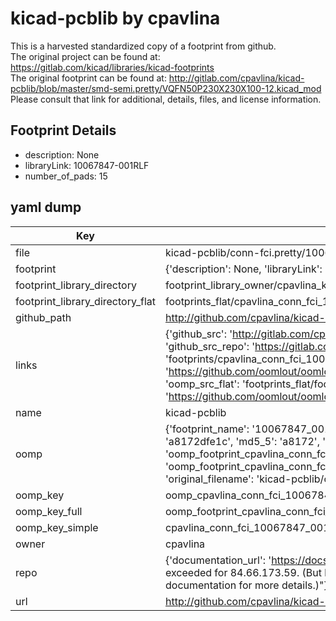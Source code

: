 # kicad-pcblib by cpavlina  
This is a harvested standardized copy of a footprint from github.  
The original project can be found at:  
https://gitlab.com/kicad/libraries/kicad-footprints  
The original footprint can be found at:
http://gitlab.com/cpavlina/kicad-pcblib/blob/master/smd-semi.pretty/VQFN50P230X230X100-12.kicad_mod
Please consult that link for additional, details, files, and license information.  
## Footprint Details
* description: None  
* libraryLink: 10067847-001RLF  
* number_of_pads: 15  
## yaml dump  
| Key | Value |  
| --- | --- |  
| file | kicad-pcblib/conn-fci.pretty/10067847-001RLF.kicad_mod |  
| footprint | {'description': None, 'libraryLink': '10067847-001RLF', 'number_of_pads': 15} |  
| footprint_library_directory | footprint_library_owner/cpavlina_kicad-pcblib |  
| footprint_library_directory_flat | footprints_flat/cpavlina_conn_fci_10067847_001rlf/working |  
| github_path | http://github.com/cpavlina/kicad-pcblib/blob/master/conn-fci.pretty/10067847-001RLF.kicad_mod |  
| links | {'github_src': 'http://gitlab.com/cpavlina/kicad-pcblib/blob/master/smd-semi.pretty/VQFN50P230X230X100-12.kicad_mod', 'github_src_repo': 'https://gitlab.com/kicad/libraries/kicad-footprints', 'oomp_bot': 'footprints/cpavlina_conn_fci_10067847_001rlf/working', 'oomp_bot_github': 'https://github.com/oomlout/oomlout_oomp_footprint_bot/tree/main/footprints/cpavlina_conn_fci_10067847_001rlf/working', 'oomp_src_flat': 'footprints_flat/footprints_flat/cpavlina_conn_fci_10067847_001rlf/working', 'oomp_src_flat_github': 'https://github.com/oomlout/oomlout_oomp_footprint_src/tree/main/footprints_flat/cpavlina_conn_fci_10067847_001rlf/working'} |  
| name | kicad-pcblib |  
| oomp | {'footprint_name': '10067847_001rlf', 'library_name': 'conn_fci', 'md5': 'a8172dfe1c4b55528a7e0c10b2d3f238', 'md5_10': 'a8172dfe1c', 'md5_5': 'a8172', 'md5_6': 'a8172d', 'oomp_key': 'oomp_cpavlina_conn_fci_10067847_001rlf', 'oomp_key_extra': 'oomp_footprint_cpavlina_conn_fci_10067847_001rlf', 'oomp_key_full': 'oomp_footprint_cpavlina_conn_fci_10067847_001rlf_a8172d', 'oomp_key_simple': 'cpavlina_conn_fci_10067847_001rlf', 'original_filename': 'kicad-pcblib/conn-fci.pretty/10067847-001RLF.kicad_mod', 'owner_name': 'cpavlina'} |  
| oomp_key | oomp_cpavlina_conn_fci_10067847_001rlf |  
| oomp_key_full | oomp_footprint_cpavlina_conn_fci_10067847_001rlf |  
| oomp_key_simple | cpavlina_conn_fci_10067847_001rlf |  
| owner | cpavlina |  
| repo | {'documentation_url': 'https://docs.github.com/rest/overview/resources-in-the-rest-api#rate-limiting', 'message': "API rate limit exceeded for 84.66.173.59. (But here's the good news: Authenticated requests get a higher rate limit. Check out the documentation for more details.)"} |  
| url | http://github.com/cpavlina/kicad-pcblib |  


